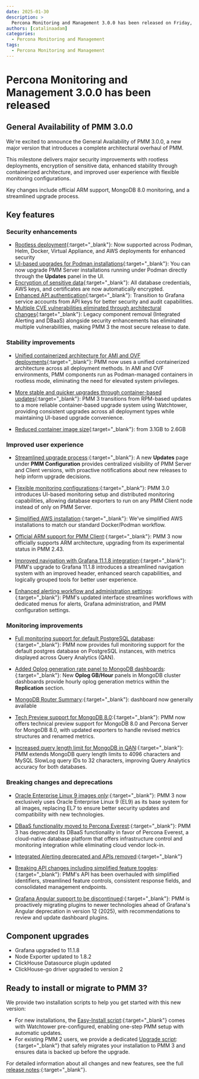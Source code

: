 ```yaml
---
date: 2025-01-30
description: >
  Percona Monitoring and Management 3.0.0 has been released on Friday, January 30, 2025.
authors: [catalinaadam]
categories:
  - Percona Monitoring and Management
tags:
  - Percona Monitoring and Management
---
```


# Percona Monitoring and Management 3.0.0 has been released

<!-- more -->


## General Availability of PMM 3.0.0

We're excited to announce the General Availability of PMM 3.0.0, a new major version that introduces a complete architectural overhaul of PMM. 

This milestone delivers major security improvements with rootless deployments, encryption of sensitive data, enhanced stability through containerized architecture, and improved user experience with flexible monitoring configurations. 

Key changes include official ARM support, MongoDB 8.0 monitoring, and a streamlined upgrade process.

## Key features

### Security enhancements
- [Rootless deployment](https://docs.percona.com/percona-monitoring-and-management/2/setting-up/index.html#set-up-pmm-server){:target="_blank"}: Now supported across Podman, Helm, Docker, Virtual Appliance, and AWS deployments for enhanced security
- [UI-based upgrades for Podman installations](https://docs.percona.com/percona-monitoring-and-management/3/install-pmm/install-pmm-server/baremetal/podman/index.html){:target="_blank"}: You can now upgrade PMM Server installations running under Podman directly through the **Updates** panel in the UI.
- [Encryption of sensitive data](https://docs.percona.com/percona-monitoring-and-management/3/pmm-admin/security/data_encryption.html){:target="_blank"}: All database credentials, AWS keys, and certificates are now automatically encrypted.
- [Enhanced API authentication](https://docs.percona.com/percona-monitoring-and-management/3/api/authentication.html){:target="_blank"}: Transition to Grafana service accounts from API keys for better security and audit capabilities. 
- [Multiple CVE vulnerabilities eliminated through architectural changes](https://docs.percona.com/percona-monitoring-and-management/3/release-notes/3.0.0.html#cves-eliminated-through-architectural-changes){:target="_blank"}: Legacy component removal (Integrated Alerting and DBaaS) alongside security enhancements has eliminated multiple vulnerabilities, making PMM 3 the most secure release to date.

### Stability improvements
- [Unified containerized architecture for AMI and OVF deployments](https://docs.percona.com/percona-monitoring-and-management/3/release-notes/3.0.0.html#containerized-pmm-architecture-for-ami-and-ovf-deployments){:target="_blank"}: PMM now uses a unified containerized architecture across all deployment methods. In AMI and OVF environments, PMM components run as Podman-managed containers in rootless mode, eliminating the need for elevated system privileges.

- [More stable and quicker upgrades through container-based updates](https://docs.percona.com/percona-monitoring-and-management/3/release-notes/3.0.0.html#more-stable-and-quicker-upgrades){:target="_blank"}: PMM 3 transitions from RPM-based updates to a more reliable container-based upgrade system using Watchtower, providing consistent upgrades across all deployment types while maintaining UI-based upgrade convenience. 
- [Reduced container image size](https://docs.percona.com/percona-monitoring-and-management/3/release-notes/3.0.0.html#reduced-pmm-container-image-size){:target="_blank"}: from 3.1GB to 2.6GB

### Improved user experience
- [Streamlined upgrade process](https://docs.percona.com/percona-monitoring-and-management/3/release-notes/3.0.0.html#new-upgrade-ui):{:target="_blank"}: A new **Updates** page under **PMM Configuration** provides centralized visibility of PMM Server and Client versions, with proactive notifications about new releases to help inform upgrade decisions.  

- [Flexible monitoring configurations](https://docs.percona.com/percona-monitoring-and-management/3/install-pmm/install-pmm-client/index.html#connect-services):{:target="_blank"}: PMM 3.0 introduces UI-based monitoring setup and distributed monitoring capabilities, allowing database exporters to run on any PMM Client node instead of only on PMM Server.
- [Simplified AWS installation](https://docs.percona.com/percona-monitoring-and-management/3/install-pmm/install-pmm-server/aws/aws.html):{:target="_blank"}: We’ve simplified AWS installations to match our standard Docker/Podman workflow. 
- [Official ARM support for PMM Client](https://docs.percona.com/percona-monitoring-and-management/3/release-notes/3.0.0.html#official-arm-support-for-pmm-client):{:target="_blank"}: PMM 3 now officially supports ARM architecture, upgrading from its experimental status in PMM 2.43.
- [Improved navigation with Grafana 11.1.8 integration](https://community.grafana.com/t/changelog-updates-in-grafana-11-1-8/134843):{:target="_blank"}: PMM's upgrade to Grafana 11.1.8 introduces a streamlined navigation system with an improved header, enhanced search capabilities, and logically grouped tools for better user experience.
- [Enhanced alerting workflow and administration settings](https://docs.percona.com/percona-monitoring-and-management/3/release-notes/3.0.0.html#improved-alerting-workflow):{:target="_blank"}: PMM's updated interface streamlines workflows with dedicated menus for alerts, Grafana administration, and PMM configuration settings.


### Monitoring improvements
- [Full monitoring support for default PostgreSQL database](https://docs.percona.com/percona-monitoring-and-management/3/release-notes/3.0.0.html#added-monitoring-support-for-default-postgresql-database):{:target="_blank"}: PMM now provides full monitoring support for the default postgres database on PostgreSQL instances, with metrics displayed across Query Analytics (QAN).
- [Added Oplog generation rate panel to MongoDB dashboards](https://docs.percona.com/percona-monitoring-and-management/3/release-notes/3.0.0.html#added-oplog-generation-rate-panel-to-mongodb-dashboards):{:target="_blank"}: New **Oplog GB/Hour** panels in MongoDB cluster dashboards provide hourly oplog generation metrics within the **Replication** section.

- [MongoDB Router Summary](https://docs.percona.com/percona-monitoring-and-management/3/reference/dashboards/dashboard-mongodb-router-summary.html):{:target="_blank"}: dashboard now generally available
- [Tech Preview support for MongoDB 8.0](https://www.mongodb.com/docs/manual/release-notes/8.0/):{:target="_blank"}: PMM now offers technical preview support for MongoDB 8.0 and Percona Server for MongoDB 8.0, with updated exporters to handle revised metrics structures and renamed metrics.
- [Increased query length limit for MongoDB in QAN](https://docs.percona.com/percona-monitoring-and-management/3/release-notes/3.0.0.html#increased-query-length-limit-for-mongodb-in-qan):{:target="_blank"}: PMM extends MongoDB query length limits to 4096 characters and MySQL SlowLog query IDs to 32 characters, improving Query Analytics accuracy for both databases.

### Breaking changes and deprecations

- [Oracle Enterprise Linux 9 images only](https://docs.percona.com/percona-monitoring-and-management/3/release-notes/3.0.0.html#oracle-enterprise-linux-9-images-only):{:target="_blank"}: PMM 3 now exclusively uses Oracle Enterprise Linux 9 (EL9) as its base system for all images, replacing EL7 to ensure better security updates and compatibility with new technologies.

- [DBaaS functionality moved to Percona Everest](https://www.percona.com/resources/percona-everest):{:target="_blank"}: PMM 3 has deprecated its DBaaS functionality in favor of Percona Everest, a cloud-native database platform that offers infrastructure control and monitoring integration while eliminating cloud vendor lock-in.

- [Integrated Alerting deprecated and APIs removed](https://docs.percona.com/percona-monitoring-and-management/3/alert/index.html):{:target="_blank"}
- [Breaking API changes including simplified feature toggles](https://docs.percona.com/percona-monitoring-and-management/3/release-notes/3.0.0.html#breaking-api-changes):{:target="_blank"}: PMM's API has been overhauled with simplified identifiers, streamlined feature controls, consistent response fields, and consolidated management endpoints.

- [Grafana Angular support to be discontinued](https://docs.percona.com/percona-monitoring-and-management/3/release-notes/3.0.0.html#grafana-angular-support-discontinuation):{:target="_blank"}: PMM is proactively migrating plugins to newer technologies ahead of Grafana's Angular deprecation in version 12 (2025), with recommendations to review and update dashboard plugins.


## Component upgrades
- Grafana upgraded to 11.1.8
- Node Exporter updated to 1.8.2
- ClickHouse Datasource plugin updated
- ClickHouse-go driver upgraded to version 2

## Ready to install or migrate to PMM 3?
We provide two installation scripts to help you get started with this new version:

- For new installations, the [Easy-Install script](https://docs.percona.com/percona-monitoring-and-management/3/quickstart/index.html):{:target="_blank"} comes with Watchtower pre-configured, enabling one-step PMM setup with automatic updates.
- For existing PMM 2 users, we provide a dedicated [Upgrade script](https://docs.percona.com/percona-monitoring-and-management/3/pmm-upgrade/migrating_from_pmm_2.html#step-2-migrate-pmm-2-server-to-pmm-3):{:target="_blank"} that safely migrates your installation to PMM 3 and ensures data is backed up before the upgrade.

For detailed information about all changes and new features, see  the full [release notes](https://docs.percona.com/percona-monitoring-and-management/3/release-notes/3.0.0.html):{:target="_blank"}.